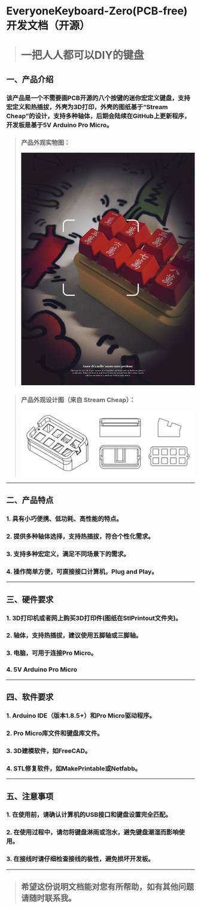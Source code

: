 # EveryoneKeyboard-Zero(PCB-free)开发文档（开源）
># 一把人人都可以DIY的键盘
## 一、产品介绍
### 该产品是一个不需要画PCB开源的八个按键的迷你宏定义键盘，支持宏定义和热插拔，外壳为3D打印，外壳的图纸基于“Stream Cheap”的设计，支持多种轴体，后期会陆续在GitHub上更新程序，开发板是基于5V Arduino Pro Micro。
>### 产品外观实物图：
>![实物图](/image/boxImg.jpg)

>### 产品外观设计图（来自 Stream Cheap）：
>![设计图](/image/StreamCheap_Drawings.jpg)
* * *
## 二、产品特点

### 1. 具有小巧便携、低功耗、高性能的特点。

### 2. 提供多种轴体选择，支持热插拔，符合个性化需求。

### 3. 支持多种宏定义，满足不同场景下的需求。

### 4. 操作简单方便，可直接接口计算机，Plug and Play。
* * *
## 三、硬件要求
### 1. 3D打印机或者网上购买3D打印件(图纸在StlPrintout文件夹)。
### 2. 轴体，支持热插拔，建议使用五脚轴或三脚轴。
### 3. 电脑，可用于连接Pro Micro。
### 4. 5V Arduino Pro Micro
* * *
## 四、软件要求
### 1. Arduino IDE（版本1.8.5+）和Pro Micro驱动程序。

### 2. Pro Micro库文件和键盘库文件。

### 3. 3D建模软件，如FreeCAD。

### 4. STL修复软件，如MakePrintable或Netfabb。
* * *
## 五、注意事项

### 1. 在使用前，请确认计算机的USB接口和键盘设置完全匹配。

### 2. 在使用过程中，请勿将键盘淋雨或泡水，避免键盘潮湿而影响使用。

### 3. 在接线时请仔细检查接线的极性，避免损坏开发板。
* * *
>## 希望这份说明文档能对您有所帮助，如有其他问题请随时联系我。
